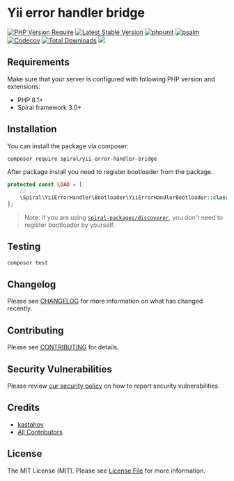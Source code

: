 # Yii error handler bridge

[![PHP Version Require](https://poser.pugx.org/spiral/yii-error-handler-bridge/require/php)](https://packagist.org/packages/spiral/yii-error-handler-bridge)
[![Latest Stable Version](https://poser.pugx.org/spiral/yii-error-handler-bridge/v/stable)](https://packagist.org/packages/spiral/yii-error-handler-bridge)
[![phpunit](https://github.com/spiral/yii-error-handler-bridge/actions/workflows/phpunit.yml/badge.svg)](https://github.com/spiral/yii-error-handler-bridge/actions)
[![psalm](https://github.com/spiral/yii-error-handler-bridge/actions/workflows/psalm.yml/badge.svg)](https://github.com/spiral/yii-error-handler-bridge/actions)
[![Codecov](https://codecov.io/gh/spiral/yii-error-handler-bridge/branch/master/graph/badge.svg)](https://codecov.io/gh/spiral/yii-error-handler-bridge/)
[![Total Downloads](https://poser.pugx.org/spiral/yii-error-handler-bridge/downloads)](https://packagist.org/spiral/yii-error-handler-bridge/phpunit)
<a href="https://discord.gg/8bZsjYhVVk"><img src="https://img.shields.io/badge/discord-chat-magenta.svg"></a>

## Requirements

Make sure that your server is configured with following PHP version and extensions:

- PHP 8.1+
- Spiral framework 3.0+

## Installation

You can install the package via composer:

```bash
composer require spiral/yii-error-handler-bridge
```

After package install you need to register bootloader from the package.

```php
protected const LOAD = [
    // ...
    \Spiral\YiiErrorHandler\Bootloader\YiiErrorHandlerBootloader::class,
];
```

> Note: if you are using [`spiral-packages/discoverer`](https://github.com/spiral-packages/discoverer),
> you don't need to register bootloader by yourself.

## Testing

```bash
composer test
```

## Changelog

Please see [CHANGELOG](CHANGELOG.md) for more information on what has changed recently.

## Contributing

Please see [CONTRIBUTING](.github/CONTRIBUTING.md) for details.

## Security Vulnerabilities

Please review [our security policy](../../security/policy) on how to report security vulnerabilities.

## Credits

- [kastahov](https://github.com/spiral)
- [All Contributors](../../contributors)

## License

The MIT License (MIT). Please see [License File](LICENSE) for more information.
